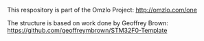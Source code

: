 This respository is part of the Omzlo Project: http://omzlo.com/one

The structure is based on work done by Geoffrey Brown:
https://github.com/geoffreymbrown/STM32F0-Template
